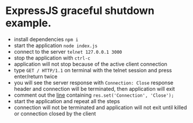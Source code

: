 # ExpressJS graceful shutdown example.

- install dependencies `npm i`
- start the application `node index.js`
- connect to the server `telnet 127.0.0.1 3000`
- stop the application with `ctrl-c`
- application will not stop because of the active client connection
- type `GET / HTTP/1.1` on terminal with the telnet session and press
  enter/return twice
- you will see the server response with `Connection: Close` response header and
  connection will be terminated, then application will exit
- comment out the
  [line](https://github.com/artursudnik/keep-alive-demo/blob/main/index.mjs#L51)
  containing `res.set('Connection', 'Close');`
- start the application and repeat all the steps
- connection will not be terminated and application will not exit until killed
  or connection closed by the client
